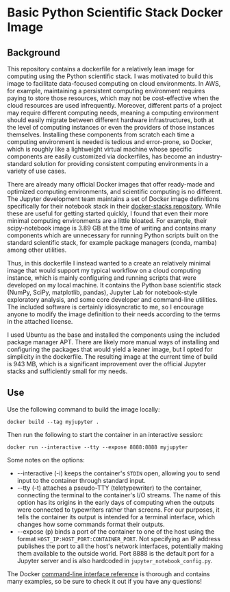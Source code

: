 # Basic Python Scientific Stack Docker Image

## Background
This repository contains a dockerfile for a relatively lean image for computing using the Python scientific stack. I was motivated to build this image to facilitate data-focused computing on cloud environments. In AWS, for example, maintaining a persistent computing environment requires paying to store those resources, which may not be cost-effective when the cloud resources are used infrequently. Moreover, different parts of a project may require different computing needs, meaning a computing environment should easily migrate between different hardware infrastructures, both at the level of computing instances or even the providers of those instances themselves. Installing these components from scratch each time a computing environment is needed is tedious and error-prone, so Docker, which is roughly like a lightweight virtual machine whose specific components are easily customized via dockerfiles, has become an industry-standard solution for providing consistent computing environments in a variety of use cases.

There are already many official Docker images that offer ready-made and optimized computing environments, and scientific computing is no different. The Jupyter development team maintains a set of Docker image definitions specifically for their notebook stack in their [docker-stacks repository](https://github.com/jupyter/docker-stacks). While these are useful for getting started quickly, I found that even their more minimal computing environments are a little bloated. For example, their scipy-notebook image is 3.89 GB at the time of writing and contains many components which are unnecessary for running Python scripts built on the standard scientific stack, for example package managers (conda, mamba) among other utilities.

Thus, in this dockerfile I instead wanted to a create an relatively minimal image that would support my typical workflow on a cloud computing instance, which is mainly configuring and running scripts that were developed on my local machine. It contains the Python base scientific stack (NumPy, SciPy, matplotlib, pandas), Jupyter Lab for notebook-style exploratory analysis, and some core developer and command-line utilities. The included software is certainly idiosyncratic to me, so I encourage anyone to modify the image definition to their needs according to the terms in the attached license.

I used Ubuntu as the base and installed the components using the included package manager APT. There are likely more manual ways of installing and configuring the packages that would yield a leaner image, but I opted for simplicity in the dockerfile. The resulting image at the current time of build is 943 MB, which is a significant improvement over the official Jupyter stacks and sufficiently small for my needs.

## Use
Use the following command to build the image locally:

```
docker build --tag myjupyter .
```

Then run the following to start the container in an interactive session:

```
docker run --interactive --tty --expose 8888:8888 myjupyter
```

Some notes on the options:
- --interactive (-i) keeps the container's `STDIN` open, allowing you to send input to the container through standard input.
- --tty (-t) attaches a pseudo-TTY (teletypewriter) to the container, connecting the terminal to the container's I/O streams. The name of this option has its origins in the early days of computing when the outputs were connected to typewriters rather than screens. For our purposes, it tells the container its output is intended for a terminal interface, which changes how some commands format their outputs.
- --expose (p) binds a port of the container to one of the host using the format `HOST_IP:HOST_PORT:CONTAINER_PORT`. Not specifying an IP address publishes the port to all the host's network interfaces, potentially making them available to the outside world. Port 8888 is the default port for a Jupyter server and is also hardcoded in `jupyter_notebook_config.py`.

The Docker [command-line interface reference](https://docs.docker.com/engine/reference/commandline/docker/) is thorough and contains many examples, so be sure to check it out if you have any questions!
